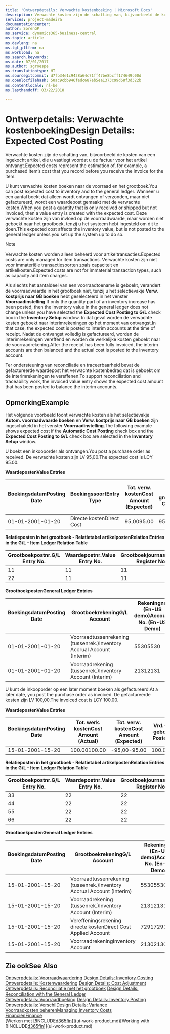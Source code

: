 ```yaml
---
title: 'Ontwerpdetails: Verwachte kostenboeking | Microsoft Docs'
description: Verwachte kosten zijn de schatting van, bijvoorbeeld de kosten van een ingekocht artikel, die u vastlegt voordat u de factuur voor het artikel ontvangt.
services: project-madeira
documentationcenter: 
author: SorenGP
ms.service: dynamics365-business-central
ms.topic: article
ms.devlang: na
ms.tgt_pltfrm: na
ms.workload: na
ms.search.keywords: 
ms.date: 07/01/2017
ms.author: sgroespe
ms.translationtype: HT
ms.sourcegitcommit: d7fb34e1c9428a64c71ff47be8bcff174649c00d
ms.openlocfilehash: 50ac9cbb946fedc687eb5ea1373c99d68f3d322b
ms.contentlocale: nl-be
ms.lasthandoff: 03/22/2018

---
```

# <a name="design-details-expected-cost-posting"></a><span data-ttu-id="fd2c9-103">Ontwerpdetails: Verwachte kostenboeking</span><span class="sxs-lookup"><span data-stu-id="fd2c9-103">Design Details: Expected Cost Posting</span></span>
<span data-ttu-id="fd2c9-104">Verwachte kosten zijn de schatting van, bijvoorbeeld de kosten van een ingekocht artikel, die u vastlegt voordat u de factuur voor het artikel ontvangt.</span><span class="sxs-lookup"><span data-stu-id="fd2c9-104">Expected costs represent the estimation of, for example, a purchased item’s cost that you record before you receive the invoice for the item.</span></span>  

 <span data-ttu-id="fd2c9-105">U kunt verwachte kosten boeken naar de voorraad en het grootboek.</span><span class="sxs-lookup"><span data-stu-id="fd2c9-105">You can post expected cost to inventory and to the general ledger.</span></span> <span data-ttu-id="fd2c9-106">Wanneer u een aantal boekt dat alleen wordt ontvangen of verzonden, maar niet gefactureerd, wordt een waardepost gemaakt met de verwachte kosten.</span><span class="sxs-lookup"><span data-stu-id="fd2c9-106">When you post a quantity that is only received or shipped but not invoiced, then a value entry is created with the expected cost.</span></span> <span data-ttu-id="fd2c9-107">Deze verwachte kosten zijn van invloed op de voorraadwaarde, maar worden niet geboekt naar het grootboek, tenzij u het systeem hebt ingesteld om dit te doen.</span><span class="sxs-lookup"><span data-stu-id="fd2c9-107">This expected cost affects the inventory value, but is not posted to the general ledger unless you set up the system up to do so.</span></span>  

> [!NOTE]  
>  <span data-ttu-id="fd2c9-108">Verwachte kosten worden alleen beheerd voor artikeltransacties.</span><span class="sxs-lookup"><span data-stu-id="fd2c9-108">Expected costs are only managed for item transactions.</span></span> <span data-ttu-id="fd2c9-109">Verwachte kosten zijn niet voor immateriële transactiesoorten zoals capaciteit en artikelkosten.</span><span class="sxs-lookup"><span data-stu-id="fd2c9-109">Expected costs are not for immaterial transaction types, such as capacity and item charges.</span></span>  

 <span data-ttu-id="fd2c9-110">Als slechts het aantaldeel van een voorraadtoename is geboekt, verandert de voorraadwaarde in het grootboek niet, tenzij u het selectievakje **Verw. kostprijs naar GB boeken** hebt geselecteerd in het venster **Voorraadinstelling**.</span><span class="sxs-lookup"><span data-stu-id="fd2c9-110">If only the quantity part of an inventory increase has been posted, then the inventory value in the general ledger does not change unless you have selected the **Expected Cost Posting to G/L** check box in the **Inventory Setup** window.</span></span> <span data-ttu-id="fd2c9-111">In dat geval worden de verwachte kosten geboekt naar interimrekeningen op het moment van ontvangst.</span><span class="sxs-lookup"><span data-stu-id="fd2c9-111">In that case, the expected cost is posted to interim accounts at the time of receipt.</span></span> <span data-ttu-id="fd2c9-112">Nadat de ontvangst volledig is gefactureerd, worden de interimrekeningen vereffend en worden de werkelijke kosten geboekt naar de voorraadrekening.</span><span class="sxs-lookup"><span data-stu-id="fd2c9-112">After the receipt has been fully invoiced, the interim accounts are then balanced and the actual cost is posted to the inventory account.</span></span>  

 <span data-ttu-id="fd2c9-113">Ter ondersteuning van reconciliatie en traceerbaarheid bevat de gefactureerde waardepost het verwachte kostenbedrag dat is geboekt om de interimrekeningen te vereffenen.</span><span class="sxs-lookup"><span data-stu-id="fd2c9-113">To support reconciliation and traceability work, the invoiced value entry shows the expected cost amount that has been posted to balance the interim accounts.</span></span>  

## <a name="example"></a><span data-ttu-id="fd2c9-114">Opmerking</span><span class="sxs-lookup"><span data-stu-id="fd2c9-114">Example</span></span>  
 <span data-ttu-id="fd2c9-115">Het volgende voorbeeld toont verwachte kosten als het selectievakje **Autom. voorraadwaarde boeken** en **Verw. kostprijs naar GB boeken** zijn ingeschakeld in het venster **Voorraadinstelling**.</span><span class="sxs-lookup"><span data-stu-id="fd2c9-115">The following example shows expected cost if the **Automatic Cost Posting** check box and the **Expected Cost Posting to G/L** check box are selected in the **Inventory Setup** window.</span></span>  

 <span data-ttu-id="fd2c9-116">U boekt een inkooporder als ontvangen.</span><span class="sxs-lookup"><span data-stu-id="fd2c9-116">You post a purchase order as received.</span></span> <span data-ttu-id="fd2c9-117">De verwachte kosten zijn LV 95,00.</span><span class="sxs-lookup"><span data-stu-id="fd2c9-117">The expected cost is LCY 95.00.</span></span>  

 <span data-ttu-id="fd2c9-118">**Waardeposten**</span><span class="sxs-lookup"><span data-stu-id="fd2c9-118">**Value Entries**</span></span>  

|<span data-ttu-id="fd2c9-119">Boekingsdatum</span><span class="sxs-lookup"><span data-stu-id="fd2c9-119">Posting Date</span></span>|<span data-ttu-id="fd2c9-120">Boekingssoort</span><span class="sxs-lookup"><span data-stu-id="fd2c9-120">Entry Type</span></span>|<span data-ttu-id="fd2c9-121">Tot. verw. kosten</span><span class="sxs-lookup"><span data-stu-id="fd2c9-121">Cost Amount (Expected)</span></span>|<span data-ttu-id="fd2c9-122">Verw. kostn geboekt nr grootbk</span><span class="sxs-lookup"><span data-stu-id="fd2c9-122">Expected Cost Posted to G/L</span></span>|<span data-ttu-id="fd2c9-123">Verwachte kosten</span><span class="sxs-lookup"><span data-stu-id="fd2c9-123">Expected Cost</span></span>|<span data-ttu-id="fd2c9-124">Artikelpostnr.</span><span class="sxs-lookup"><span data-stu-id="fd2c9-124">Item Ledger Entry No.</span></span>|<span data-ttu-id="fd2c9-125">Volgnummer</span><span class="sxs-lookup"><span data-stu-id="fd2c9-125">Entry No.</span></span>|  
|------------------|----------------|------------------------------|----------------------------------|-------------------|---------------------------|---------------|  
|<span data-ttu-id="fd2c9-126">01-01-20</span><span class="sxs-lookup"><span data-stu-id="fd2c9-126">01-01-20</span></span>|<span data-ttu-id="fd2c9-127">Directe kosten</span><span class="sxs-lookup"><span data-stu-id="fd2c9-127">Direct Cost</span></span>|<span data-ttu-id="fd2c9-128">95,00</span><span class="sxs-lookup"><span data-stu-id="fd2c9-128">95.00</span></span>|<span data-ttu-id="fd2c9-129">95,00</span><span class="sxs-lookup"><span data-stu-id="fd2c9-129">95.00</span></span>|<span data-ttu-id="fd2c9-130">Ja</span><span class="sxs-lookup"><span data-stu-id="fd2c9-130">Yes</span></span>|<span data-ttu-id="fd2c9-131">1</span><span class="sxs-lookup"><span data-stu-id="fd2c9-131">1</span></span>|<span data-ttu-id="fd2c9-132">1</span><span class="sxs-lookup"><span data-stu-id="fd2c9-132">1</span></span>|  

 <span data-ttu-id="fd2c9-133">**Relatieposten in het grootboek - Relatietabel artikelposten**</span><span class="sxs-lookup"><span data-stu-id="fd2c9-133">**Relation Entries in the G/L – Item Ledger Relation Table**</span></span>  

|<span data-ttu-id="fd2c9-134">Grootboekpostnr.</span><span class="sxs-lookup"><span data-stu-id="fd2c9-134">G/L Entry No.</span></span>|<span data-ttu-id="fd2c9-135">Waardepostnr.</span><span class="sxs-lookup"><span data-stu-id="fd2c9-135">Value Entry No.</span></span>|<span data-ttu-id="fd2c9-136">Grootboekjournaalnr.</span><span class="sxs-lookup"><span data-stu-id="fd2c9-136">G/L Register No.</span></span>|  
|--------------------|---------------------|-----------------------|  
|<span data-ttu-id="fd2c9-137">1</span><span class="sxs-lookup"><span data-stu-id="fd2c9-137">1</span></span>|<span data-ttu-id="fd2c9-138">1</span><span class="sxs-lookup"><span data-stu-id="fd2c9-138">1</span></span>|<span data-ttu-id="fd2c9-139">1</span><span class="sxs-lookup"><span data-stu-id="fd2c9-139">1</span></span>|  
|<span data-ttu-id="fd2c9-140">2</span><span class="sxs-lookup"><span data-stu-id="fd2c9-140">2</span></span>|<span data-ttu-id="fd2c9-141">1</span><span class="sxs-lookup"><span data-stu-id="fd2c9-141">1</span></span>|<span data-ttu-id="fd2c9-142">1</span><span class="sxs-lookup"><span data-stu-id="fd2c9-142">1</span></span>|  

 <span data-ttu-id="fd2c9-143">**Grootboekposten**</span><span class="sxs-lookup"><span data-stu-id="fd2c9-143">**General Ledger Entries**</span></span>  

|<span data-ttu-id="fd2c9-144">Boekingsdatum</span><span class="sxs-lookup"><span data-stu-id="fd2c9-144">Posting Date</span></span>|<span data-ttu-id="fd2c9-145">Grootboekrekening</span><span class="sxs-lookup"><span data-stu-id="fd2c9-145">G/L Account</span></span>|<span data-ttu-id="fd2c9-146">Rekeningnr. (En-US demo)</span><span class="sxs-lookup"><span data-stu-id="fd2c9-146">Account No. (En-US Demo)</span></span>|<span data-ttu-id="fd2c9-147">Bedrag</span><span class="sxs-lookup"><span data-stu-id="fd2c9-147">Amount</span></span>|<span data-ttu-id="fd2c9-148">Volgnummer</span><span class="sxs-lookup"><span data-stu-id="fd2c9-148">Entry No.</span></span>|  
|------------------|------------------|---------------------------------|------------|---------------|  
|<span data-ttu-id="fd2c9-149">01-01-20</span><span class="sxs-lookup"><span data-stu-id="fd2c9-149">01-01-20</span></span>|<span data-ttu-id="fd2c9-150">Voorraadtussenrekening (tussenrek.)</span><span class="sxs-lookup"><span data-stu-id="fd2c9-150">Inventory Accrual Account (Interim)</span></span>|<span data-ttu-id="fd2c9-151">5530</span><span class="sxs-lookup"><span data-stu-id="fd2c9-151">5530</span></span>|<span data-ttu-id="fd2c9-152">-95,00</span><span class="sxs-lookup"><span data-stu-id="fd2c9-152">-95.00</span></span>|<span data-ttu-id="fd2c9-153">2</span><span class="sxs-lookup"><span data-stu-id="fd2c9-153">2</span></span>|  
|<span data-ttu-id="fd2c9-154">01-01-20</span><span class="sxs-lookup"><span data-stu-id="fd2c9-154">01-01-20</span></span>|<span data-ttu-id="fd2c9-155">Voorraadrekening (tussenrek.)</span><span class="sxs-lookup"><span data-stu-id="fd2c9-155">Inventory Account (Interim)</span></span>|<span data-ttu-id="fd2c9-156">2131</span><span class="sxs-lookup"><span data-stu-id="fd2c9-156">2131</span></span>|<span data-ttu-id="fd2c9-157">95,00</span><span class="sxs-lookup"><span data-stu-id="fd2c9-157">95.00</span></span>|<span data-ttu-id="fd2c9-158">1</span><span class="sxs-lookup"><span data-stu-id="fd2c9-158">1</span></span>|  

 <span data-ttu-id="fd2c9-159">U kunt de inkooporder op een later moment boeken als gefactureerd.</span><span class="sxs-lookup"><span data-stu-id="fd2c9-159">At a later date, you post the purchase order as invoiced.</span></span> <span data-ttu-id="fd2c9-160">De gefactureerde kosten zijn LV 100,00.</span><span class="sxs-lookup"><span data-stu-id="fd2c9-160">The invoiced cost is LCY 100.00.</span></span>  

 <span data-ttu-id="fd2c9-161">**Waardeposten**</span><span class="sxs-lookup"><span data-stu-id="fd2c9-161">**Value Entries**</span></span>  

|<span data-ttu-id="fd2c9-162">Boekingsdatum</span><span class="sxs-lookup"><span data-stu-id="fd2c9-162">Posting Date</span></span>|<span data-ttu-id="fd2c9-163">Tot. werk. kosten</span><span class="sxs-lookup"><span data-stu-id="fd2c9-163">Cost Amount (Actual)</span></span>|<span data-ttu-id="fd2c9-164">Tot. verw. kosten</span><span class="sxs-lookup"><span data-stu-id="fd2c9-164">Cost Amount (Expected)</span></span>|<span data-ttu-id="fd2c9-165">Vrd.-waarde geboekt</span><span class="sxs-lookup"><span data-stu-id="fd2c9-165">Cost Posted to G/L</span></span>|<span data-ttu-id="fd2c9-166">Verwachte kosten</span><span class="sxs-lookup"><span data-stu-id="fd2c9-166">Expected Cost</span></span>|<span data-ttu-id="fd2c9-167">Artikelpostnr.</span><span class="sxs-lookup"><span data-stu-id="fd2c9-167">Item Ledger Entry No.</span></span>|<span data-ttu-id="fd2c9-168">Volgnummer</span><span class="sxs-lookup"><span data-stu-id="fd2c9-168">Entry No.</span></span>|  
|------------------|----------------------------|------------------------------|-------------------------|-------------------|---------------------------|---------------|  
|<span data-ttu-id="fd2c9-169">15-01-20</span><span class="sxs-lookup"><span data-stu-id="fd2c9-169">01-15-20</span></span>|<span data-ttu-id="fd2c9-170">100.00</span><span class="sxs-lookup"><span data-stu-id="fd2c9-170">100.00</span></span>|<span data-ttu-id="fd2c9-171">-95,00</span><span class="sxs-lookup"><span data-stu-id="fd2c9-171">-95.00</span></span>|<span data-ttu-id="fd2c9-172">100.00</span><span class="sxs-lookup"><span data-stu-id="fd2c9-172">100.00</span></span>|<span data-ttu-id="fd2c9-173">Nee</span><span class="sxs-lookup"><span data-stu-id="fd2c9-173">No</span></span>|<span data-ttu-id="fd2c9-174">1</span><span class="sxs-lookup"><span data-stu-id="fd2c9-174">1</span></span>|<span data-ttu-id="fd2c9-175">2</span><span class="sxs-lookup"><span data-stu-id="fd2c9-175">2</span></span>|  

 <span data-ttu-id="fd2c9-176">**Relatieposten in het grootboek - Relatietabel artikelposten**</span><span class="sxs-lookup"><span data-stu-id="fd2c9-176">**Relation Entries in the G/L – Item Ledger Relation Table**</span></span>  

|<span data-ttu-id="fd2c9-177">Grootboekpostnr.</span><span class="sxs-lookup"><span data-stu-id="fd2c9-177">G/L Entry No.</span></span>|<span data-ttu-id="fd2c9-178">Waardepostnr.</span><span class="sxs-lookup"><span data-stu-id="fd2c9-178">Value Entry No.</span></span>|<span data-ttu-id="fd2c9-179">Grootboekjournaalnr.</span><span class="sxs-lookup"><span data-stu-id="fd2c9-179">G/L Register No.</span></span>|  
|--------------------|---------------------|-----------------------|  
|<span data-ttu-id="fd2c9-180">3</span><span class="sxs-lookup"><span data-stu-id="fd2c9-180">3</span></span>|<span data-ttu-id="fd2c9-181">2</span><span class="sxs-lookup"><span data-stu-id="fd2c9-181">2</span></span>|<span data-ttu-id="fd2c9-182">2</span><span class="sxs-lookup"><span data-stu-id="fd2c9-182">2</span></span>|  
|<span data-ttu-id="fd2c9-183">4</span><span class="sxs-lookup"><span data-stu-id="fd2c9-183">4</span></span>|<span data-ttu-id="fd2c9-184">2</span><span class="sxs-lookup"><span data-stu-id="fd2c9-184">2</span></span>|<span data-ttu-id="fd2c9-185">2</span><span class="sxs-lookup"><span data-stu-id="fd2c9-185">2</span></span>|  
|<span data-ttu-id="fd2c9-186">5</span><span class="sxs-lookup"><span data-stu-id="fd2c9-186">5</span></span>|<span data-ttu-id="fd2c9-187">2</span><span class="sxs-lookup"><span data-stu-id="fd2c9-187">2</span></span>|<span data-ttu-id="fd2c9-188">2</span><span class="sxs-lookup"><span data-stu-id="fd2c9-188">2</span></span>|  
|<span data-ttu-id="fd2c9-189">6</span><span class="sxs-lookup"><span data-stu-id="fd2c9-189">6</span></span>|<span data-ttu-id="fd2c9-190">2</span><span class="sxs-lookup"><span data-stu-id="fd2c9-190">2</span></span>|<span data-ttu-id="fd2c9-191">2</span><span class="sxs-lookup"><span data-stu-id="fd2c9-191">2</span></span>|  

 <span data-ttu-id="fd2c9-192">**Grootboekposten**</span><span class="sxs-lookup"><span data-stu-id="fd2c9-192">**General Ledger Entries**</span></span>  

|<span data-ttu-id="fd2c9-193">Boekingsdatum</span><span class="sxs-lookup"><span data-stu-id="fd2c9-193">Posting Date</span></span>|<span data-ttu-id="fd2c9-194">Grootboekrekening</span><span class="sxs-lookup"><span data-stu-id="fd2c9-194">G/L Account</span></span>|<span data-ttu-id="fd2c9-195">Rekeningnr. (En-US demo)</span><span class="sxs-lookup"><span data-stu-id="fd2c9-195">Account No. (En-US Demo)</span></span>|<span data-ttu-id="fd2c9-196">Bedrag</span><span class="sxs-lookup"><span data-stu-id="fd2c9-196">Amount</span></span>|<span data-ttu-id="fd2c9-197">Volgnummer</span><span class="sxs-lookup"><span data-stu-id="fd2c9-197">Entry No.</span></span>|  
|------------------|------------------|---------------------------------|------------|---------------|  
|<span data-ttu-id="fd2c9-198">15-01-20</span><span class="sxs-lookup"><span data-stu-id="fd2c9-198">01-15-20</span></span>|<span data-ttu-id="fd2c9-199">Voorraadtussenrekening (tussenrek.)</span><span class="sxs-lookup"><span data-stu-id="fd2c9-199">Inventory Accrual Account (Interim)</span></span>|<span data-ttu-id="fd2c9-200">5530</span><span class="sxs-lookup"><span data-stu-id="fd2c9-200">5530</span></span>|<span data-ttu-id="fd2c9-201">95,00</span><span class="sxs-lookup"><span data-stu-id="fd2c9-201">95.00</span></span>|<span data-ttu-id="fd2c9-202">4</span><span class="sxs-lookup"><span data-stu-id="fd2c9-202">4</span></span>|  
|<span data-ttu-id="fd2c9-203">15-01-20</span><span class="sxs-lookup"><span data-stu-id="fd2c9-203">01-15-20</span></span>|<span data-ttu-id="fd2c9-204">Voorraadrekening (tussenrek.)</span><span class="sxs-lookup"><span data-stu-id="fd2c9-204">Inventory Account (Interim)</span></span>|<span data-ttu-id="fd2c9-205">2131</span><span class="sxs-lookup"><span data-stu-id="fd2c9-205">2131</span></span>|<span data-ttu-id="fd2c9-206">-95,00</span><span class="sxs-lookup"><span data-stu-id="fd2c9-206">-95.00</span></span>|<span data-ttu-id="fd2c9-207">3</span><span class="sxs-lookup"><span data-stu-id="fd2c9-207">3</span></span>|  
|<span data-ttu-id="fd2c9-208">15-01-20</span><span class="sxs-lookup"><span data-stu-id="fd2c9-208">01-15-20</span></span>|<span data-ttu-id="fd2c9-209">Vereffeningsrekening directe kosten</span><span class="sxs-lookup"><span data-stu-id="fd2c9-209">Direct Cost Applied Account</span></span>|<span data-ttu-id="fd2c9-210">7291</span><span class="sxs-lookup"><span data-stu-id="fd2c9-210">7291</span></span>|<span data-ttu-id="fd2c9-211">-100</span><span class="sxs-lookup"><span data-stu-id="fd2c9-211">-100</span></span>|<span data-ttu-id="fd2c9-212">6</span><span class="sxs-lookup"><span data-stu-id="fd2c9-212">6</span></span>|  
|<span data-ttu-id="fd2c9-213">15-01-20</span><span class="sxs-lookup"><span data-stu-id="fd2c9-213">01-15-20</span></span>|<span data-ttu-id="fd2c9-214">Voorraadrekening</span><span class="sxs-lookup"><span data-stu-id="fd2c9-214">Inventory Account</span></span>|<span data-ttu-id="fd2c9-215">2130</span><span class="sxs-lookup"><span data-stu-id="fd2c9-215">2130</span></span>|<span data-ttu-id="fd2c9-216">100</span><span class="sxs-lookup"><span data-stu-id="fd2c9-216">100</span></span>|<span data-ttu-id="fd2c9-217">5</span><span class="sxs-lookup"><span data-stu-id="fd2c9-217">5</span></span>|  

## <a name="see-also"></a><span data-ttu-id="fd2c9-218">Zie ook</span><span class="sxs-lookup"><span data-stu-id="fd2c9-218">See Also</span></span>
 <span data-ttu-id="fd2c9-219">[Ontwerpdetails: Voorraadwaardering](design-details-inventory-costing.md) </span><span class="sxs-lookup"><span data-stu-id="fd2c9-219">[Design Details: Inventory Costing](design-details-inventory-costing.md) </span></span>  
 <span data-ttu-id="fd2c9-220">[Ontwerpdetails: Kostenwaardering](design-details-cost-adjustment.md) </span><span class="sxs-lookup"><span data-stu-id="fd2c9-220">[Design Details: Cost Adjustment](design-details-cost-adjustment.md) </span></span>  
 <span data-ttu-id="fd2c9-221">[Ontwerpdetails: Reconciliatie met het grootboek](design-details-reconciliation-with-the-general-ledger.md) </span><span class="sxs-lookup"><span data-stu-id="fd2c9-221">[Design Details: Reconciliation with the General Ledger](design-details-reconciliation-with-the-general-ledger.md) </span></span>  
 <span data-ttu-id="fd2c9-222">[Ontwerpdetails: Voorraadboeking](design-details-inventory-posting.md) </span><span class="sxs-lookup"><span data-stu-id="fd2c9-222">[Design Details: Inventory Posting](design-details-inventory-posting.md) </span></span>  
 [<span data-ttu-id="fd2c9-223">Ontwerpdetails: Verschil</span><span class="sxs-lookup"><span data-stu-id="fd2c9-223">Design Details: Variance</span></span>](design-details-variance.md)  
 [<span data-ttu-id="fd2c9-224">Voorraadkosten beheren</span><span class="sxs-lookup"><span data-stu-id="fd2c9-224">Managing Inventory Costs</span></span>](finance-manage-inventory-costs.md)  
 [<span data-ttu-id="fd2c9-225">Financiën</span><span class="sxs-lookup"><span data-stu-id="fd2c9-225">Finance</span></span>](finance.md)  
 <span data-ttu-id="fd2c9-226">[Werken met [!INCLUDE[d365fin](includes/d365fin_md.md)]](ui-work-product.md)</span><span class="sxs-lookup"><span data-stu-id="fd2c9-226">[Working with [!INCLUDE[d365fin](includes/d365fin_md.md)]](ui-work-product.md)</span></span>

